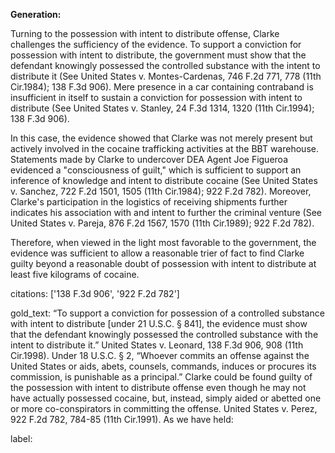 **Generation:**

Turning to the possession with intent to distribute offense, Clarke challenges the sufficiency of the evidence. To support a conviction for possession with intent to distribute, the government must show that the defendant knowingly possessed the controlled substance with the intent to distribute it (See United States v. Montes-Cardenas, 746 F.2d 771, 778 (11th Cir.1984); 138 F.3d 906). Mere presence in a car containing contraband is insufficient in itself to sustain a conviction for possession with intent to distribute (See United States v. Stanley, 24 F.3d 1314, 1320 (11th Cir.1994); 138 F.3d 906).

In this case, the evidence showed that Clarke was not merely present but actively involved in the cocaine trafficking activities at the BBT warehouse. Statements made by Clarke to undercover DEA Agent Joe Figueroa evidenced a "consciousness of guilt," which is sufficient to support an inference of knowledge and intent to distribute cocaine (See United States v. Sanchez, 722 F.2d 1501, 1505 (11th Cir.1984); 922 F.2d 782). Moreover, Clarke's participation in the logistics of receiving shipments further indicates his association with and intent to further the criminal venture (See United States v. Pareja, 876 F.2d 1567, 1570 (11th Cir.1989); 922 F.2d 782).

Therefore, when viewed in the light most favorable to the government, the evidence was sufficient to allow a reasonable trier of fact to find Clarke guilty beyond a reasonable doubt of possession with intent to distribute at least five kilograms of cocaine.

citations: ['138 F.3d 906', '922 F.2d 782']

gold_text: “To support a conviction for possession of a controlled substance with intent to distribute [under 21 U.S.C. § 841], the evidence must show that the defendant knowingly possessed the controlled substance with the intent to distribute it.” United States v. Leonard, 138 F.3d 906, 908 (11th Cir.1998). Under 18 U.S.C. § 2, “Whoever commits an offense against the United States or aids, abets, counsels, commands, induces or procures its commission, is punishable as a principal.” Clarke could be found guilty of the possession with intent to distribute offense even though he may not have actually possessed cocaine, but, instead, simply aided or abetted one or more co-conspirators in committing the offense. United States v. Perez, 922 F.2d 782, 784-85 (11th Cir.1991). As we have held:

label: 